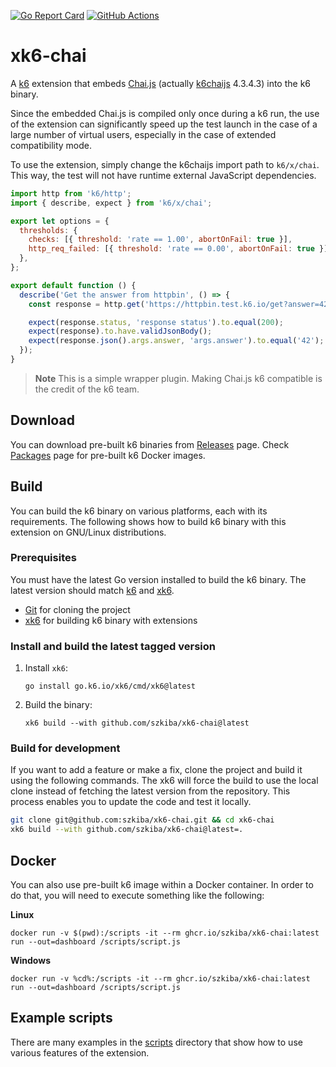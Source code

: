 [![Go Report Card](https://goreportcard.com/badge/github.com/szkiba/xk6-chai)](https://goreportcard.com/report/github.com/szkiba/xk6-chai)
[![GitHub Actions](https://github.com/szkiba/xk6-chai/workflows/Test/badge.svg)](https://github.com/szkiba/xk6-chai/actions?query=workflow%3ATest+branch%3Amaster)

# xk6-chai

A [k6](https://go.k6.io/k6) extension that embeds [Chai.js](https://www.chaijs.com/) (actually [k6chaijs](https://k6.io/docs/javascript-api/jslib/k6chaijs/) 4.3.4.3) into the k6 binary.

Since the embedded Chai.js is compiled only once during a k6 run, the use of the extension can significantly speed up the test launch in the case of a large number of virtual users, especially in the case of extended compatibility mode.

To use the extension, simply change the k6chaijs import path to `k6/x/chai`. This way, the test will not have runtime external JavaScript dependencies.

```js
import http from 'k6/http';
import { describe, expect } from 'k6/x/chai';

export let options = {
  thresholds: {
    checks: [{ threshold: 'rate == 1.00', abortOnFail: true }],
    http_req_failed: [{ threshold: 'rate == 0.00', abortOnFail: true }],
  },
};

export default function () {
  describe('Get the answer from httpbin', () => {
    const response = http.get('https://httpbin.test.k6.io/get?answer=42');

    expect(response.status, 'response status').to.equal(200);
    expect(response).to.have.validJsonBody();
    expect(response.json().args.answer, 'args.answer').to.equal('42');
  });
}
```

> **Note**
> This is a simple wrapper plugin. Making Chai.js k6 compatible is the credit of the k6 team.

## Download

You can download pre-built k6 binaries from [Releases](https://github.com/szkiba/xk6-chai/releases/) page. Check [Packages](https://github.com/szkiba/xk6-chai/pkgs/container/xk6-chai) page for pre-built k6 Docker images.

## Build

You can build the k6 binary on various platforms, each with its requirements. The following shows how to build k6 binary with this extension on GNU/Linux distributions.

### Prerequisites

You must have the latest Go version installed to build the k6 binary. The latest version should match [k6](https://github.com/grafana/k6#build-from-source) and [xk6](https://github.com/grafana/xk6#requirements).

- [Git](https://git-scm.com/) for cloning the project
- [xk6](https://github.com/grafana/xk6) for building k6 binary with extensions

### Install and build the latest tagged version

1. Install `xk6`:

   ```shell
   go install go.k6.io/xk6/cmd/xk6@latest
   ```

2. Build the binary:

   ```shell
   xk6 build --with github.com/szkiba/xk6-chai@latest
   ```

### Build for development

If you want to add a feature or make a fix, clone the project and build it using the following commands. The xk6 will force the build to use the local clone instead of fetching the latest version from the repository. This process enables you to update the code and test it locally.

```bash
git clone git@github.com:szkiba/xk6-chai.git && cd xk6-chai
xk6 build --with github.com/szkiba/xk6-chai@latest=.
```

## Docker

You can also use pre-built k6 image within a Docker container. In order to do that, you will need to execute something like the following:

**Linux**

```plain
docker run -v $(pwd):/scripts -it --rm ghcr.io/szkiba/xk6-chai:latest run --out=dashboard /scripts/script.js
```

**Windows**

```plain
docker run -v %cd%:/scripts -it --rm ghcr.io/szkiba/xk6-chai:latest run --out=dashboard /scripts/script.js
```

## Example scripts

There are many examples in the [scripts](https://github.com/szkiba/xk6-chai/tree/master/scripts) directory that show how to use various features of the extension.
